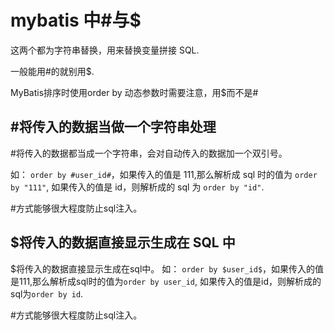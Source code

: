 # mybatis 中#与\$

这两个都为字符串替换，用来替换变量拼接 SQL.

一般能用#的就别用$.

MyBatis排序时使用order by 动态参数时需要注意，用$而不是\#

## \#将传入的数据当做一个字符串处理

\#将传入的数据都当成一个字符串，会对自动传入的数据加一个双引号。

如：
`order by #user_id#`，如果传入的值是 111,那么解析成 sql 时的值为 `order by "111"`, 如果传入的值是 id，则解析成的 sql 为 `order by "id"`.

\#方式能够很大程度防止sql注入。
　　

## \$将传入的数据直接显示生成在 SQL 中

\$将传入的数据直接显示生成在sql中。
如：
`order by $user_id$`，如果传入的值是111,那么解析成sql时的值为`order by user_id`,  如果传入的值是id，则解析成的sql为`order by id`.

#方式能够很大程度防止sql注入。
　　
　　